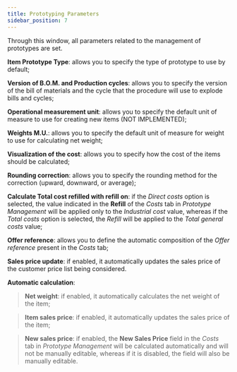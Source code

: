 ```yaml
---
title: Prototyping Parameters 
sidebar_position: 7
---
```


Through this window, all parameters related to the management of prototypes are set.

**Item Prototype Type**: allows you to specify the type of prototype to use by default;     

**Version of B.O.M. and Production cycles**: allows you to specify the version of the bill of materials and the cycle that the procedure will use to explode bills and cycles;   

**Operational measurement unit**: allows you to specify the default unit of measure to use for creating new items (NOT IMPLEMENTED);     

**Weights M.U.**: allows you to specify the default unit of measure for weight to use for calculating net weight;    

**Visualization of the cost**: allows you to specify how the cost of the items should be calculated;    

**Rounding correction**: allows you to specify the rounding method for the correction (upward, downward, or average);      

**Calculate Total cost refilled with refill on**: if the *Direct costs* option is selected, the value indicated in the **Refill** of the *Costs* tab in *Prototype Management* will be applied only to the *Industrial cost* value, whereas if the *Total costs* option is selected, the *Refill* will be applied to the *Total general costs* value;     

**Offer reference**: allows you to define the automatic composition of the *Offer reference* present in the *Costs* tab;     

**Sales price update**: if enabled, it automatically updates the sales price of the customer price list being considered.     

**Automatic calculation**:

>**Net weight**: if enabled, it automatically calculates the net weight of the item;    

>**Item sales price**: if enabled, it automatically updates the sales price of the item;      

>**New sales price**: if enabled, the **New Sales Price** field in the *Costs* tab in *Prototype Management* will be calculated automatically and will not be manually editable, whereas if it is disabled, the field will also be manually editable.